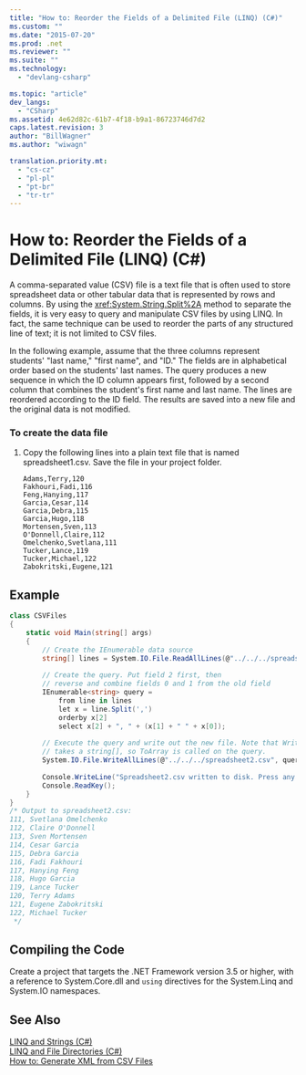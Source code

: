 ```yaml
---
title: "How to: Reorder the Fields of a Delimited File (LINQ) (C#)"
ms.custom: ""
ms.date: "2015-07-20"
ms.prod: .net
ms.reviewer: ""
ms.suite: ""
ms.technology: 
  - "devlang-csharp"

ms.topic: "article"
dev_langs: 
  - "CSharp"
ms.assetid: 4e62d82c-61b7-4f18-b9a1-86723746d7d2
caps.latest.revision: 3
author: "BillWagner"
ms.author: "wiwagn"

translation.priority.mt: 
  - "cs-cz"
  - "pl-pl"
  - "pt-br"
  - "tr-tr"
---
```

# How to: Reorder the Fields of a Delimited File (LINQ) (C#)
A comma-separated value (CSV) file is a text file that is often used to store spreadsheet data or other tabular data that is represented by rows and columns. By using the <xref:System.String.Split%2A> method to separate the fields, it is very easy to query and manipulate CSV files by using LINQ. In fact, the same technique can be used to reorder the parts of any structured line of text; it is not limited to CSV files.  
  
 In the following example, assume that the three columns represent students' "last name," "first name", and "ID." The fields are in alphabetical order based on the students' last names. The query produces a new sequence in which the ID column appears first, followed by a second column that combines the student's first name and last name. The lines are reordered according to the ID field. The results are saved into a new file and the original data is not modified.  
  
### To create the data file  
  
1.  Copy the following lines into a plain text file that is named spreadsheet1.csv. Save the file in your project folder.  
  
    ```  
    Adams,Terry,120  
    Fakhouri,Fadi,116  
    Feng,Hanying,117  
    Garcia,Cesar,114  
    Garcia,Debra,115  
    Garcia,Hugo,118  
    Mortensen,Sven,113  
    O'Donnell,Claire,112  
    Omelchenko,Svetlana,111  
    Tucker,Lance,119  
    Tucker,Michael,122  
    Zabokritski,Eugene,121  
    ```  
  
## Example  
  
```csharp  
class CSVFiles  
{  
    static void Main(string[] args)  
    {  
        // Create the IEnumerable data source  
        string[] lines = System.IO.File.ReadAllLines(@"../../../spreadsheet1.csv");  
  
        // Create the query. Put field 2 first, then  
        // reverse and combine fields 0 and 1 from the old field  
        IEnumerable<string> query =  
            from line in lines  
            let x = line.Split(',')  
            orderby x[2]  
            select x[2] + ", " + (x[1] + " " + x[0]);  
  
        // Execute the query and write out the new file. Note that WriteAllLines  
        // takes a string[], so ToArray is called on the query.  
        System.IO.File.WriteAllLines(@"../../../spreadsheet2.csv", query.ToArray());  
  
        Console.WriteLine("Spreadsheet2.csv written to disk. Press any key to exit");  
        Console.ReadKey();  
    }  
}  
/* Output to spreadsheet2.csv:  
111, Svetlana Omelchenko  
112, Claire O'Donnell  
113, Sven Mortensen  
114, Cesar Garcia  
115, Debra Garcia  
116, Fadi Fakhouri  
117, Hanying Feng  
118, Hugo Garcia  
119, Lance Tucker  
120, Terry Adams  
121, Eugene Zabokritski  
122, Michael Tucker  
 */  
```  
  
## Compiling the Code  
 Create a project that targets the .NET Framework  version 3.5 or higher, with a reference to System.Core.dll and `using` directives for the System.Linq and System.IO namespaces.  
  
## See Also  
 [LINQ and Strings (C#)](../../../../csharp/programming-guide/concepts/linq/linq-and-strings.md)   
 [LINQ and File Directories (C#)](../../../../csharp/programming-guide/concepts/linq/linq-and-file-directories.md)   
 [How to: Generate XML from CSV Files](http://msdn.microsoft.com/library/dd7bab8c-96fa-4343-94d0-9739dd6a74fd)

